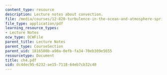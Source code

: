 ```yaml
---
content_type: resource
description: Lecture notes about convection.
file: /media/courses/12-820-turbulence-in-the-ocean-and-atmosphere-spring-2007/dc4dec956232ae15711864eb7cb32c40_ch4.pdf
file_type: application/pdf
learning_resource_types:
- Lecture Notes
ocw_type: OCWFile
parent_title: Lecture Notes
parent_type: CourseSection
parent_uid: 1816500b-a90a-0efb-fa34-70eb309e5655
resourcetype: Document
title: ch4.pdf
uid: dc4dec95-6232-ae15-7118-64eb7cb32c40
---
```


